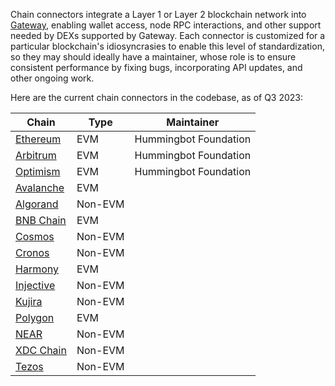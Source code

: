 Chain connectors integrate a Layer 1 or Layer 2 blockchain network into [Gateway](/gateway), enabling wallet access, node RPC interactions, and other support needed by DEXs supported by Gateway. Each connector is customized for a particular blockchain's idiosyncrasies to enable this level of standardization, so they may should ideally have a maintainer, whose role is to ensure consistent performance by fixing bugs, incorporating API updates, and other ongoing work.

Here are the current chain connectors in the codebase, as of Q3 2023:

| Chain   | Type | Maintainer |
|---------|------|------------|
| [Ethereum](/chains/ethereum) | EVM | Hummingbot Foundation
| [Arbitrum](/chains/ethereum) | EVM | Hummingbot Foundation
| [Optimism](/chains/ethereum) | EVM | Hummingbot Foundation
| [Avalanche](/chains/avalanche) | EVM |
| [Algorand](/chains/algorand) | Non-EVM |
| [BNB Chain](/chains/bnb-chain) | EVM |
| [Cosmos](/chains/cosmos) | Non-EVM |
| [Cronos](/chains/cronos) | Non-EVM |
| [Harmony](/chains/harmony) | EVM |
| [Injective](/chains/injective) | Non-EVM |
| [Kujira](/chains/kujira) | Non-EVM |
| [Polygon](/chains/polygon) | EVM |
| [NEAR](/chains/near) | Non-EVM |
| [XDC Chain](/chains/xdc-chain) | Non-EVM |
| [Tezos](/chains/tezos) | Non-EVM |


